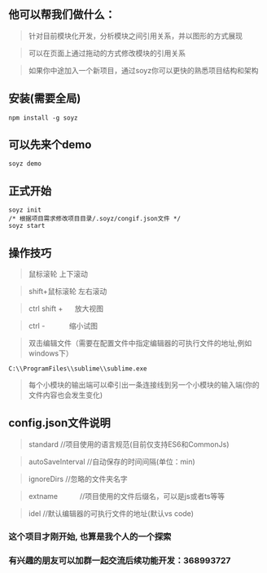 
## 他可以帮我们做什么：
> 针对目前模块化开发，分析模块之间引用关系，并以图形的方式展现

> 可以在页面上通过拖动的方式修改模块的引用关系

> 如果你中途加入一个新项目，通过soyz你可以更快的熟悉项目结构和架构



## 安装(需要全局)
````
npm install -g soyz
````
## 可以先来个demo
````
soyz demo
````
## 正式开始
````
soyz init
/* 根据项目需求修改项目目录/.soyz/congif.json文件 */
soyz start
````

## 操作技巧
> 鼠标滚轮           上下滚动

> shift+鼠标滚轮     左右滚动

> ctrl shift +      放大视图

> ctrl -            缩小试图

> 双击编辑文件（需要在配置文件中指定编辑器的可执行文件的地址,例如windows下）

````
C:\\ProgramFiles\\sublime\\sublime.exe
````

> 每个小模块的输出端可以牵引出一条连接线到另一个小模块的输入端(你的文件内容也会发生变化)

## config.json文件说明
> standard          //项目使用的语言规范(目前仅支持ES6和CommonJs)

> autoSaveInterval  //自动保存的时间间隔(单位：min)

> ignoreDirs        //忽略的文件夹名字

> extname           //项目使用的文件后缀名，可以是js或者ts等等

> idel              //默认编辑器的可执行文件的地址(默认vs code)


### 这个项目才刚开始, 也算是我个人的一个探索
### 有兴趣的朋友可以加群一起交流后续功能开发：368993727
